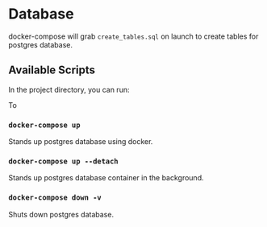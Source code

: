 # Database

docker-compose will grab `create_tables.sql` on launch to create tables for postgres database.

## Available Scripts

In the project directory, you can run:

To 
### `docker-compose up`

Stands up postgres database using docker.

### `docker-compose up --detach`

Stands up postgres database container in the background.

### `docker-compose down -v`

Shuts down postgres database.